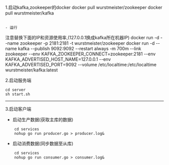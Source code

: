 1.启动kafka,zookeeper的docker
docker pull wurstmeister/zookeeper
docker pull wurstmeister/kafka
```

- 运行
```
注意替换下面的IP和资源使用率,(127.0.0.1换成kafka所在机器IP)
docker run -d --name zookeeper -p 2181:2181 -t wurstmeister/zookeeper
docker run -d --name kafka --publish 9092:9092 --restart always -m 700m --link zookeeper --env KAFKA_ZOOKEEPER_CONNECT=zookeeper:2181 --env KAFKA_ADVERTISED_HOST_NAME=127.0.0.1 --env KAFKA_ADVERTISED_PORT=9092 --volume /etc/localtime:/etc/localtime wurstmeister/kafka:latest



2.启动服务端
```cassandraql
cd server
sh start.sh
```

--- 

3.启动客户端
* 启动生产数据(获取主库的数据)
```cassandraql
    cd services 
    nohup go run producer.go > producer.log&
```
* 启动消费数据(同步数据至从库)
```cassandraql
    cd services 
    nohup go run consumer.go > consumer.log&
```